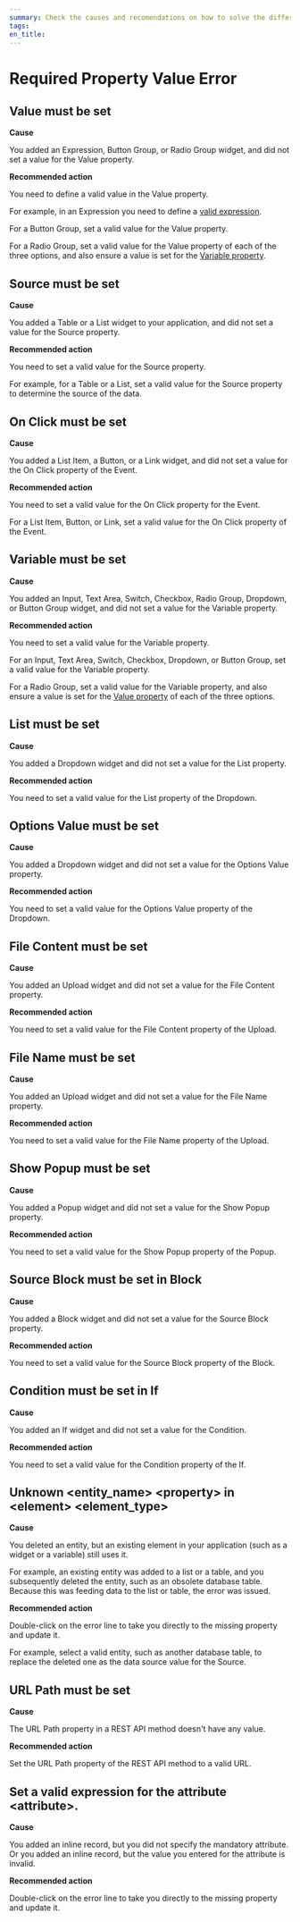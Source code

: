 ```yaml
---
summary: Check the causes and recomendations on how to solve the different Required Property Value TrueChange errors
tags:
en_title:
---
```


# Required Property Value Error

## Value must be set

**Cause**

You added an Expression, Button Group, or Radio Group widget, and did not set a value for the Value property. 

<!-- Screenshot to be added showing the location of the Value property -->

**Recommended action**

You need to define a valid value in the Value property.

For example, in an Expression you need to define a [valid expression](../../../ref/logic/expressions/intro.md).

For a Button Group, set a valid value for the Value property. 

<!-- Link to be added to 'valid value' above to go to Developing_an_Application/Design_UI/Patterns/Using_Traditional_Web_Patterns/Controls/Button_Group  -->

For a Radio Group, set a valid value for the Value property of each of the three options, and also ensure a value is set for the [Variable property](#Variable-must-be-set). 

## Source must be set

**Cause**

You added a Table or a List widget to your application, and did not set a value for the Source property.  

**Recommended action**

You need to set a valid value for the Source property. 

For example, for a Table or a List, set a valid value for the Source property to determine the source of the data.

## On Click must be set

**Cause**

You added a List Item, a Button, or a Link widget, and did not set a value for the On Click property of the Event.

**Recommended action**

You need to set a valid value for the On Click property for the Event. 

For a List Item, Button, or Link, set a valid value for the On Click property of the Event.

## Variable must be set

**Cause**

You added an Input, Text Area, Switch, Checkbox, Radio Group, Dropdown, or Button Group widget, and did not set a value for the Variable property.

**Recommended action**

You need to set a valid value for the Variable property.

For an Input, Text Area, Switch, Checkbox, Dropdown, or Button Group, set a valid value for the Variable property.

For a Radio Group, set a valid value for the Variable property, and also ensure a value is set for the [Value property](#Value-must-be-set) of each of the three options.

## List must be set

**Cause**

You added a Dropdown widget and did not set a value for the List property.

**Recommended action**

You need to set a valid value for the List property of the Dropdown.

## Options Value must be set

**Cause**

You added a Dropdown widget and did not set a value for the Options Value property.

**Recommended action**

You need to set a valid value for the Options Value property of the Dropdown.

## File Content must be set

**Cause**

You added an Upload widget and did not set a value for the File Content property.

**Recommended action**

You need to set a valid value for the File Content property of the Upload.

## File Name must be set

**Cause**

You added an Upload widget and did not set a value for the File Name property.

**Recommended action**

You need to set a valid value for the File Name property of the Upload.

## Show Popup must be set

**Cause**

You added a Popup widget and did not set a value for the Show Popup property.

**Recommended action**

You need to set a valid value for the Show Popup property of the Popup.

## Source Block must be set in Block

**Cause**

You added a Block widget and did not set a value for the Source Block property.

**Recommended action**

You need to set a valid value for the Source Block property of the Block.

## Condition must be set in If

**Cause**

You added an If widget and did not set a value for the Condition.

**Recommended action**

You need to set a valid value for the Condition property of the If.

## Unknown &lt;entity_name> &lt;property> in &lt;element> &lt;element_type>

**Cause**

You deleted an entity, but an existing element in your application (such as a widget or a variable) still uses it. 

For example, an existing entity was added to a list or a table, and you subsequently deleted the entity, such as an obsolete database table. Because this was feeding data to the list or table, the error was issued.

**Recommended action**

Double-click on the error line to take you directly to the missing property and update it. 

For example, select a valid entity, such as another database table, to replace the deleted one as the data source value for the Source.

## URL Path must be set

**Cause**

The URL Path property in a REST API method doesn't have any value.

**Recommended action**

Set the URL Path property of the REST API method to a valid URL.

## Set a valid expression for the attribute &lt;attribute>.

**Cause**

You added an inline record, but you did not specify the mandatory attribute. Or you added an inline record, but the value you entered for the attribute is invalid.

**Recommended action**

Double-click on the error line to take you directly to the missing property and update it.
